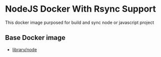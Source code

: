 # NodeJS Docker With Rsync Support

This docker image purposed for build and sync node or javascript project

## Base Docker image
* [library/node](https://hub.docker.com/r/library/node/)

